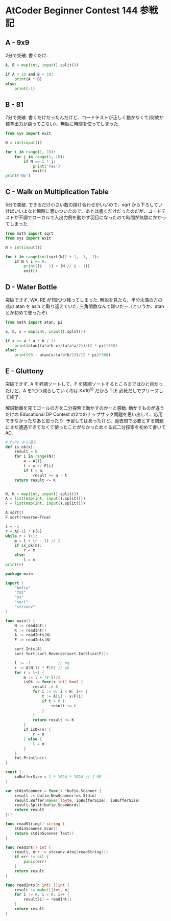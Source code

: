 # AtCoder Beginner Contest 144 参戦記

## A - 9x9

2分で突破. 書くだけ.

```python
A, B = map(int, input().split())

if A < 10 and B < 10:
    print(A * B)
else:
    print(-1)
```

## B - 81

7分で突破. 書くだけだったんだけど、コードテストが正しく動かなくて(何故か標準出力が戻ってこない)、無駄に時間を使ってしまった.

```python
from sys import exit

N = int(input())

for i in range(1, 10):
    for j in range(1, 10):
        if N == i * j:
            print('Yes')
            exit()
print('No')
```

## C - Walk on Multiplication Table

5分で突破. できるだけ小さい数の掛け合わせがいいので、sqrt から下ろしていけばいいよなと瞬時に思いついたので、あとは書くだけだったのだが、コードテストが不調でローカルで入出力例を動かす羽目になったので時間が無駄にかかってしまった.

```python
from math import sqrt
from sys import exit

N = int(input())

for i in range(int(sqrt(N)) + 1, -1, -1):
    if N % i == 0:
        print((i - 1) + (N // i - 1))
        exit()
```

## D - Water Bottle

突破できず. WA, RE が1個づつ残ってしまった. 解説を見たら、半分未満の方の式の atan を asin と取り違えていた. 三角関数なんて嫌いだー. (というか、atan とか初めて使ったぞ)

```python
from math import atan, pi

a, b, x = map(int, input().split())

if x >= a * a * b / 2:
    print(atan((a*a*b-x)/(a*a*a/2))/(2 * pi)*360)
else:
    print(90 - atan(x/(a*b*b/2))/(2 * pi)*360)
```

## E - Gluttony

突破できず. A を昇順ソートして、F を降順ソートするところまではひと目だったけど、A を1づつ減らしていくのは K≤10<sup>18</sup> だから TLE 必死だしでフリーズして終了.

解説動画を見てゴールの方を二分探索で動かすのかーと感動. 動かすものが違うだけの Educational DP Contest の2つのナップサック問題を思い出して、応用できなかったなあと思ったり. 予習してはあったけど、過去問で必要とする問題にまだ遭遇できてなくて使ったことがなかっためぐる式二分探索を初めて書いて AC.

```python
# PyPy なら通る
def is_ok(x):
    result = 0
    for i in range(N):
        a = A[i]
        t = x // F[i]
        if t < a:
            result += a - t
    return result <= K


N, K = map(int, input().split())
A = list(map(int, input().split()))
F = list(map(int, input().split()))

A.sort()
F.sort(reverse=True)

l = -1
r = A[-1] * F[0]
while r > l+1:
    m = l + (r - l) // 2
    if is_ok(m):
        r = m
    else:
        l = m
print(r)
```

```go
package main

import (
	"bufio"
	"fmt"
	"os"
	"sort"
	"strconv"
)

func main() {
	N := readInt()
	K := readInt()
	A := readInts(N)
	F := readInts(N)

	sort.Ints(A)
	sort.Sort(sort.Reverse(sort.IntSlice(F)))

	l := -1            // ng
	r := A[N-1] * F[0] // ok
	for r > l+1 {
		m := l + (r-l)/2
		isOk := func(x int) bool {
			result := 0
			for i := 0; i < N; i++ {
				t := A[i] - x/F[i]
				if t > 0 {
					result += t
				}
			}
			return result <= K
		}
		if isOk(m) {
			r = m
		} else {
			l = m
		}
	}
	fmt.Println(r)
}

const (
	ioBufferSize = 1 * 1024 * 1024 // 1 MB
)

var stdinScanner = func() *bufio.Scanner {
	result := bufio.NewScanner(os.Stdin)
	result.Buffer(make([]byte, ioBufferSize), ioBufferSize)
	result.Split(bufio.ScanWords)
	return result
}()

func readString() string {
	stdinScanner.Scan()
	return stdinScanner.Text()
}

func readInt() int {
	result, err := strconv.Atoi(readString())
	if err != nil {
		panic(err)
	}
	return result
}

func readInts(n int) []int {
	result := make([]int, n)
	for i := 0; i < n; i++ {
		result[i] = readInt()
	}
	return result
}
```
